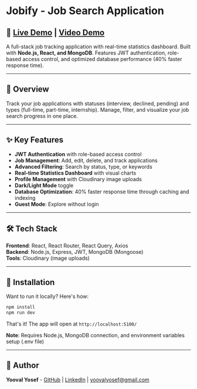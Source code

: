 # Jobify - Job Search Application

## 🚀 [Live Demo](https://jobify-xwcl.onrender.com/) | [Video Demo](https://drive.google.com/file/d/1YCjwdyi9JOMRfQcEgqMEME3xx67_8NFZ/view)

A full-stack job tracking application with real-time statistics dashboard. Built with **Node.js, React, and MongoDB**. Features JWT authentication, role-based access control, and optimized database performance (40% faster response time).

---

## 📖 Overview

Track your job applications with statuses (interview, declined, pending) and types (full-time, part-time, internship). Manage, filter, and visualize your job search progress in one place.

---

## ✨ Key Features

- **JWT Authentication** with role-based access control
- **Job Management**: Add, edit, delete, and track applications
- **Advanced Filtering**: Search by status, type, or keywords
- **Real-time Statistics Dashboard** with visual charts
- **Profile Management** with Cloudinary image uploads
- **Dark/Light Mode** toggle
- **Database Optimization**: 40% faster response time through caching and indexing
- **Guest Mode**: Explore without login

---

## 🛠️ Tech Stack

**Frontend**: React, React Router, React Query, Axios  
**Backend**: Node.js, Express, JWT, MongoDB (Mongoose)  
**Tools**: Cloudinary (image uploads)

---

## 🚀 Installation

Want to run it locally? Here's how:

```bash
npm install
npm run dev
```

That's it! The app will open at `http://localhost:5100/`

**Note**: Requires Node.js, MongoDB connection, and environment variables setup (.env file)

---

## 👤 Author

**Yooval Yosef** - [GitHub](https://github.com/yourusername) | [LinkedIn](https://linkedin.com/in/yourprofile) | yoovalyosef@gmail.com
